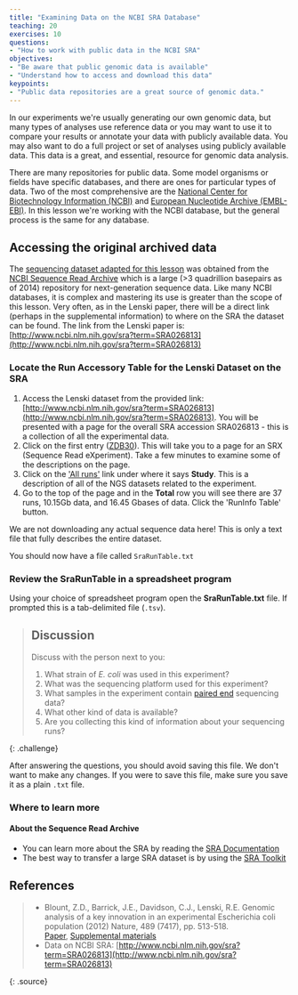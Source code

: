 ```yaml
---
title: "Examining Data on the NCBI SRA Database"
teaching: 20
exercises: 10
questions:
- "How to work with public data in the NCBI SRA"
objectives:
- "Be aware that public genomic data is available"
- "Understand how to access and download this data"  
keypoints:
- "Public data repositories are a great source of genomic data."
---
```


In our experiments we're usually generating our own genomic data, but many types of
analyses use reference data or you may want to use it to compare your results or
annotate your data with publicly available data. You may also want to do a full
project or set of analyses using publicly available data. This data is a great, and
essential, resource for genomic data analysis.

There are many repositories for public data. Some model organisms or fields have
specific databases, and there are ones for particular types of data. Two of the most
comprehensive are the
[National Center for Biotechnology Information  (NCBI)](https://www.ncbi.nlm.nih.gov)
and
[European Nucleotide Archive (EMBL-EBI)](https://www.ebi.ac.uk/ena).
In this lesson we're working with the NCBI database, but the general process is the
same for any database.

## Accessing the original archived data

The
[sequencing dataset adapted for this lesson](http://www.datacarpentry.org/organization-genomics/data/)
was obtained from the
[NCBI Sequence Read Archive](http://www.ncbi.nlm.nih.gov/sra)
which is a large (>3 quadrillion basepairs as of 2014) repository for next-generation
sequence data. Like many NCBI databases, it is complex and mastering its use is
greater than the scope of this lesson. Very often, as in the Lenski paper, there will
be a direct link (perhaps in the supplemental information) to where on the SRA the
dataset can be found. The link from the Lenski paper is:
[http://www.ncbi.nlm.nih.gov/sra?term=SRA026813](http://www.ncbi.nlm.nih.gov/sra?term=SRA026813)  

### Locate the Run Accessory Table for the Lenski Dataset on the SRA

1. Access the Lenski dataset from the provided link: [http://www.ncbi.nlm.nih.gov/sra?term=SRA026813](http://www.ncbi.nlm.nih.gov/sra?term=SRA026813). You will be presented with a page for the overall SRA accession SRA026813 - this is a collection of all the experimental data.
2. Click on the first entry ([ZDB30](http://www.ncbi.nlm.nih.gov/sra/SRX040669%5Baccn%5D)). This will take you to a page for an SRX (Sequence Read eXperiment). Take a few minutes to examine some of the descriptions on the page.
3. Click on the ['All runs'](http://www.ncbi.nlm.nih.gov/Traces/study/?acc=SRP004752) link under where it says **Study**. This is a description of all of the NGS datasets related to the experiment.  
4. Go to the top of the page and in the **Total** row you will see there are 37 runs, 10.15Gb data, and 16.45 Gbases of data. Click the 'RunInfo Table' button.  

We are not downloading any actual sequence data here! This is only a text file that fully describes the entire
dataset.  

You should now have a file called `SraRunTable.txt`

### Review the SraRunTable in a spreadsheet program

Using your choice of spreadsheet program open the **SraRunTable.txt** file. If prompted this is a tab-delimited file (`.tsv`).

> ## Discussion  
> Discuss with the person next to you:
>
> 1. What strain of *E. coli* was used in this experiment?
> 2. What was the sequencing platform used for this experiment?
> 3. What samples in the experiment contain
> [paired end](http://www.illumina.com/technology/next-generation-sequencing/paired-end-sequencing_assay.html)
> sequencing data?
> 4. What other kind of data is available?
> 5. Are you collecting this kind of information about your sequencing runs?
>
{: .challenge}

After answering the questions, you should avoid saving this file. We don't want to
make any changes. If you were to save this file, make sure you save it as a plain
`.txt` file.

### Where to learn more

#### About the Sequence Read Archive

* You can learn more about the SRA by reading the [SRA Documentation](http://www.ncbi.nlm.nih.gov/Traces/sra/)  
* The best way to transfer a large SRA dataset is by using the [SRA Toolkit](http://www.ncbi.nlm.nih.gov/Traces/sra/?view=toolkit_doc)  

## References

> + Blount, Z.D., Barrick, J.E., Davidson, C.J., Lenski, R.E.
> Genomic analysis of a key innovation in an experimental Escherichia coli population (2012) Nature, 489 (7417), pp. 513-518.  
> [Paper](https://www.ncbi.nlm.nih.gov/pubmed/22992527), [Supplemental materials](https://www.nature.com/nature/journal/v489/n7417/full/nature11514.html#supplementary-information)  
> + Data on NCBI SRA: [http://www.ncbi.nlm.nih.gov/sra?term=SRA026813](http://www.ncbi.nlm.nih.gov/sra?term=SRA026813)
>
{: .source}
